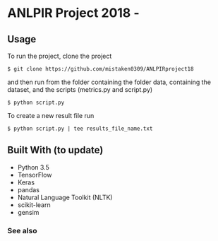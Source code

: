 # ANLPIR Project 2018 - 

## Usage
To run the project, clone the project
```
$ git clone https://github.com/mistaken0309/ANLPIRproject18
```
and then run from the folder containing the folder data, containing the dataset, and the scripts (metrics.py and script.py)
```
$ python script.py
```

To create a new result file run 
```
$ python script.py | tee results_file_name.txt
```

## Built With (to update)

* Python 3.5
* TensorFlow
* Keras
* pandas
* Natural Language Toolkit (NLTK)
* scikit-learn
* gensim


### See also

